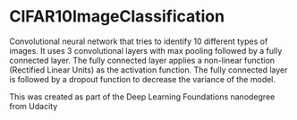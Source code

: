 # CIFAR10ImageClassification
Convolutional neural network that tries to identify 10 different types of images.
It uses 3 convolutional layers with max pooling followed by a fully connected layer. The fully connected layer
applies a non-linear function (Rectified Linear Units) as the activation function. The fully connected layer is followed by a dropout function to decrease the variance of the model.

This was created as part of the Deep Learning Foundations nanodegree from Udacity
